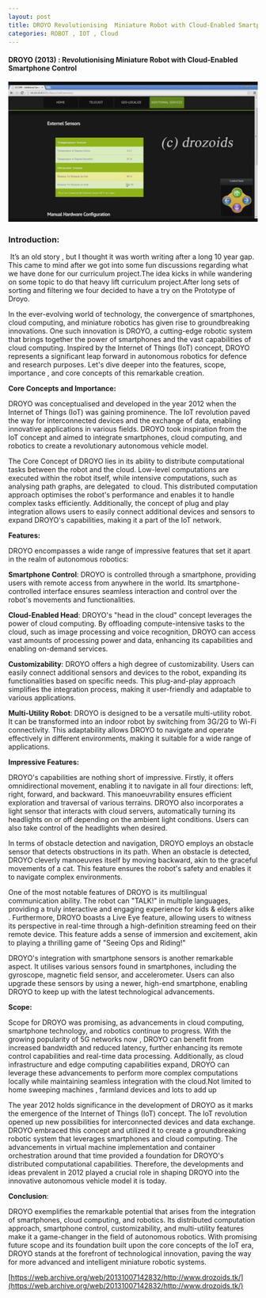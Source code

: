 ```yaml
---
layout: post
title: DROYO Revolutionising  Miniature Robot with Cloud-Enabled Smartphone Control
categories: ROBOT , IOT , Cloud
---
```


#### **DROYO (2013)** : Revolutionising Miniature Robot with Cloud-Enabled Smartphone Control

![](/images/droyo1.jpg)

### **Introduction:**

 It’s an old story , but I thought it was worth writing after a long 10 year gap. This came to mind after we got into some fun discussions regarding what we have done for our curriculum project.The idea kicks in while wandering on some topic to do that heavy lift curriculum project.After long sets of sorting and filtering we four decided to have a try on the Prototype of Droyo.

In the ever-evolving world of technology, the convergence of smartphones, cloud computing, and miniature robotics has given rise to groundbreaking innovations. One such innovation is DROYO, a cutting-edge robotic system that brings together the power of smartphones and the vast capabilities of cloud computing. Inspired by the Internet of Things (IoT) concept, DROYO represents a significant leap forward in autonomous robotics for defence and research purposes. Let's dive deeper into the features, scope, importance , and core concepts of this remarkable creation.

**Core Concepts and Importance:**

DROYO was conceptualised and developed in the year 2012 when the Internet of Things (IoT) was gaining prominence. The IoT revolution paved the way for interconnected devices and the exchange of data, enabling innovative applications in various fields. DROYO took inspiration from the IoT concept and aimed to integrate smartphones, cloud computing, and robotics to create a revolutionary autonomous vehicle model.

The Core Concept of DROYO lies in its ability to distribute computational tasks between the robot and the cloud. Low-level computations are executed within the robot itself, while intensive computations, such as analysing path graphs, are delegated  to cloud. This distributed computation approach optimises the robot's performance and enables it to handle complex tasks efficiently. Additionally, the concept of plug and play integration allows users to easily connect additional devices and sensors to expand DROYO's capabilities, making it a part of the IoT network.

**Features:**

DROYO encompasses a wide range of impressive features that set it apart in the realm of autonomous robotics:

**Smartphone Control**: DROYO is controlled through a smartphone, providing users with remote access from anywhere in the world. Its smartphone-controlled interface ensures seamless interaction and control over the robot's movements and functionalities.

**Cloud-Enabled Head**: DROYO's "head in the cloud" concept leverages the power of cloud computing. By offloading compute-intensive tasks to the cloud, such as image processing and voice recognition, DROYO can access vast amounts of processing power and data, enhancing its capabilities and enabling on-demand services.

**Customizability**: DROYO offers a high degree of customizability. Users can easily connect additional sensors and devices to the robot, expanding its functionalities based on specific needs. This plug-and-play approach simplifies the integration process, making it user-friendly and adaptable to various applications.

**Multi-Utility Robot**: DROYO is designed to be a versatile multi-utility robot. It can be transformed into an indoor robot by switching from 3G/2G to Wi-Fi connectivity. This adaptability allows DROYO to navigate and operate effectively in different environments, making it suitable for a wide range of applications.

**Impressive Features:**

DROYO's capabilities are nothing short of impressive. Firstly, it offers omnidirectional movement, enabling it to navigate in all four directions: left, right, forward, and backward. This manoeuvrability ensures efficient exploration and traversal of various terrains. DROYO also incorporates a light sensor that interacts with cloud servers, automatically turning its headlights on or off depending on the ambient light conditions. Users can also take control of the headlights when desired.

In terms of obstacle detection and navigation, DROYO employs an obstacle sensor that detects obstructions in its path. When an obstacle is detected, DROYO cleverly manoeuvres itself by moving backward, akin to the graceful movements of a cat. This feature ensures the robot's safety and enables it to navigate complex environments.

One of the most notable features of DROYO is its multilingual communication ability. The robot can "TALK!" in multiple languages, providing a truly interactive and engaging experience for kids & elders alike . Furthermore, DROYO boasts a Live Eye feature, allowing users to witness its perspective in real-time through a high-definition streaming feed on their remote device. This feature adds a sense of immersion and excitement, akin to playing a thrilling game of "Seeing Ops and Riding!"

DROYO's integration with smartphone sensors is another remarkable aspect. It utilises various sensors found in smartphones, including the gyroscope, magnetic field sensor, and accelerometer. Users can also upgrade these sensors by using a newer, high-end smartphone, enabling DROYO to keep up with the latest technological advancements.

**Scope:**

Scope for DROYO was promising, as advancements in cloud computing, smartphone technology, and robotics continue to progress. With the growing popularity of 5G networks now , DROYO can benefit from increased bandwidth and reduced latency, further enhancing its remote control capabilities and real-time data processing. Additionally, as cloud infrastructure and edge computing capabilities expand, DROYO can leverage these advancements to perform more complex computations locally while maintaining seamless integration with the cloud.Not limited to home sweeping machines , farmland devices and lots to add up 

The year 2012 holds significance in the development of DROYO as it marks the emergence of the Internet of Things (IoT) concept. The IoT revolution opened up new possibilities for interconnected devices and data exchange. DROYO embraced this concept and utilized it to create a groundbreaking robotic system that leverages smartphones and cloud computing. The advancements in virtual machine implementation and container orchestration around that time provided a foundation for DROYO's distributed computational capabilities. Therefore, the developments and ideas prevalent in 2012 played a crucial role in shaping DROYO into the innovative autonomous vehicle model it is today.

**Conclusion**:

DROYO exemplifies the remarkable potential that arises from the integration of smartphones, cloud computing, and robotics. Its distributed computation approach, smartphone control, customizability, and multi-utility features make it a game-changer in the field of autonomous robotics. With promising future scope and its foundation built upon the core concepts of the IoT era, DROYO stands at the forefront of technological innovation, paving the way for more advanced and intelligent miniature robotic systems.

[https://web.archive.org/web/20131007142832/http://www.drozoids.tk/](https://web.archive.org/web/20131007142832/http://www.drozoids.tk/)
